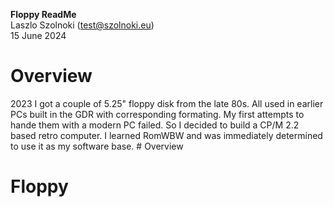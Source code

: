 **Floppy ReadMe** \
Laszlo Szolnoki  ([test@szolnoki.eu](mailto:test@szolnoki.eu)) \
15 June 2024

# Overview

2023 I got a couple of 5.25" floppy disk from the late 80s. All used in earlier PCs built in the GDR with corresponding formating. 
My first attempts to hande them with a modern PC failed. So I decided to build a CP/M 2.2 based retro computer. 
I learned RomWBW and was immediately determined to use it as my software base. # Overview

# Floppy
